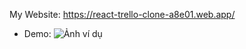 My Website: https://react-trello-clone-a8e01.web.app/

- Demo:
![Ảnh ví dụ](https://github.com/thairyo/react-trello-clone/blob/master/front-end/public/trello-clone.gif)
